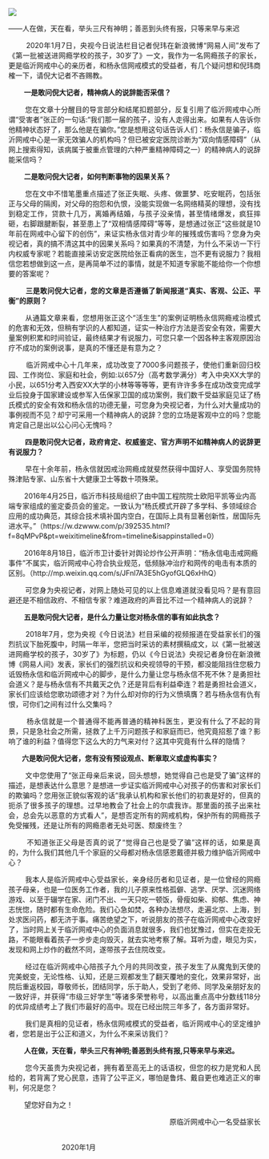 <p><img src="https://github.com/ZjzMisaka/iaders/tree/master/img/2020/03/ed95f-0067hHJjly1gaztmyf6bwj30gg099afi.jpg"></p>
<div class="preface">——人在做，天在看，举头三尺有神明；善恶到头终有报，只等来早与来迟</div>
<p><span id="more-8862"></span></p>
<div class="WB_editor_iframe_new">
<p align="justify">​​&nbsp; &nbsp; &nbsp; &nbsp; 2020年1月7日，央视今日说法栏目记者倪玮在新浪微博“网易人间”发布了《第一批被送进网瘾学校的孩子，30岁了》一文，我作为一名网瘾孩子的家长，更是临沂网戒中心的亲历者，和杨永信网戒模式的受益者，有几个疑问想和倪玮商榷一下，请倪大记者不吝赐教。</p>
<p align="justify">&nbsp; &nbsp; &nbsp; &nbsp;<b> 一是敢问倪大记者，精神病人的说辞能否采信？</b></p>
<p align="justify">&nbsp; &nbsp; &nbsp; &nbsp; 您在文章十分醒目的导言部分和结尾扣题部分，反复引用了临沂网戒中心所谓“受害者”张正的一句话:“我们那一届的孩子，没有人走得出来。如果有人告诉你他精神状态好了，那么他是在骗你。”您是想用这句话告诉人们：杨永信是骗子，临沂网戒中心是一家无效骗人的机构吗？但已被安定医院诊断为“双向情感障碍”（从网上搜索得知，该病属于被重点管理的六种严重精神障碍之一）的精神病人的说辞能采信吗？</p>
<p align="justify">&nbsp; &nbsp; &nbsp; &nbsp;<b> 二是敢问倪大记者，如何判断事物的因果关系？</b></p>
<p align="justify">&nbsp; &nbsp; &nbsp; &nbsp; 您在文中不惜笔墨重点描述了张正失眠、头疼、做噩梦、吃安眠药，包括张正与父母的隔阂，对父母的抱怨和仇恨，没能实现做一名网络精英的理想，没有找到稳定工作，贷款十几万，离婚再结婚，与孩子没亲情，甚至情绪爆发，疯狂摔砸，右脚跟腱断裂，甚至患上了“双相情感障碍”等等，是想通过张正“这些就是10年前在网戒中心留下的创伤”，来证实杨永信对青少年的摧残或伤害吗？您身为央视记者，真的搞不清这其中的因果关系吗？如果真的不清楚，为什么不采访一下行内权威专家呢？若能直接采访安定医院给张正看病的医生，岂不更有说服力？我相信您若想做到这一点，是再简单不过的事情，就是不知道专家能不能给你一个你想要的答案呢？</p>
<p align="justify">&nbsp; &nbsp; &nbsp; &nbsp;<b> 三是敢问倪大记者，您的文章是否遵循了新闻报道“真实、客观、公正、平衡”的原则？</b></p>
<p align="justify">&nbsp; &nbsp; &nbsp; &nbsp; 从通篇文章来看，您想用张正这个“活生生”的案例证明杨永信网瘾戒治模式的危害和无效，但稍有学识的人都知道，证实一种治疗方法是否安全有效，需要大量案例积累和时间验证，最终结果才有说服力，可您只拿一个因各种主客观原因治疗不成功的案例说事，是真的不懂还是有意为之？</p>
<p align="justify">&nbsp; &nbsp; &nbsp; &nbsp; 临沂网戒中心十几年来，成功改变了7000多问题孩子，使他们重新回归校园、工作岗位、家庭和社会，例如:以657分（高考数学满分）考入中央XX大学的小民，以651分考入西安XX大学的小林等等等等，更有许许多多在成功改变完成学业后投身于国家建设或参军入伍保家卫国的成功案例，我们数千受益家庭见证了杨氏模式的安全有效和杨永信的功德无量，可您身为央视记者，为什么对大量成功的事例视而不见？却宁可采用一个精神病人的说辞？您的立场是客观中立的吗？您能肯定自己是出以公心问心无愧吗？</p>
<p align="justify">&nbsp; &nbsp; &nbsp; &nbsp;<b> 四是敢问倪大记者，政府肯定、权威鉴定、官方声明不如精神病人的说辞更有说服力？</b></p>
<p align="justify">&nbsp; &nbsp; &nbsp; &nbsp; 早在十余年前，杨永信就因戒治网瘾成就斐然获得中国好人、享受国务院特殊津贴专家、山东省十大健康卫士等数十项殊荣。</p>
<p align="left">&nbsp; &nbsp; &nbsp; &nbsp; 2016年4月25日，临沂市科技局组织了由中国工程院院士欧阳平凯等业内高端专家组成的鉴定委员会的鉴定。一致认为“杨氏模式开辟了多学科、多领域综合应用的成功典范，其综合技术填补国内空白，在国际上具有显著创新性，居国际先进水平。”（https://w.dzwww.com/p/392535.html?f=8qMPvP&amp;pt=weixitimeline&amp;from=timeline&amp;isappinstalled=0）</p>
<p align="left">&nbsp; &nbsp; &nbsp; &nbsp; 2016年8月18日，临沂市卫计委针对舆论炒作公开声明：“杨永信电击戒网瘾事件”不属实，临沂网戒中心符合执业规范，低频脉冲治疗和网传的电击有本质的区别。（http://mp.weixin.qq.com/s/JFnl7A3E5hGyofGLQ6xHhQ）</p>
<p align="justify">&nbsp; &nbsp; &nbsp; &nbsp; 可您身为央视记者，对网上随处可见的以上信息难道就没看见吗？是有意回避还是不相信政府、不相信专家？难道政府的声音比不过一个精神病人的说辞？</p>
<p align="justify">&nbsp; &nbsp; &nbsp; &nbsp;<b> 五是敢问倪大记者，是什么力量让您对杨永信的事有如此执念？</b></p>
<p align="justify">&nbsp; &nbsp; &nbsp; &nbsp; 2018年7月，您为央视《今日说法》栏目采编的视频报道在受益家长们的强烈抗议下胎死腹中，时隔一年半，您把当时采访的素材撰稿成文，以《第一批被送进网瘾学校的孩子，30岁了》为标题，仍以《今日说法》央视记者身份在新浪微博《网易人间》发表，家长们的强烈抗议和央视领导的干预，都没能阻挡住您极力诋毁杨永信和临沂网戒中心的脚步，是什么力量让您与杨永信不死不休？是勇担社会道义？是与杨永信有不共戴天之仇？还是背后有利益牵连？若是勇担社会道义，家长们应该给您歌功颂德才对？为什么却对你的行为义愤填膺？若与杨永信有仇有恨，可你们之间有过什么交集吗？</p>
<p align="justify">&nbsp; &nbsp; &nbsp; &nbsp; 杨永信就是一个普通得不能再普通的精神科医生，更没有什么了不起的背景，只是急社会之所需，拯救了上千万问题孩子和家庭而已，他究竟招惹了谁？影响了谁的利益？值得您下这么大的力气来对付？这其中究竟有什么样的隐情？</p>
<p align="justify">&nbsp; &nbsp; &nbsp; <b>&nbsp;六是敢问倪大记者，您有没有预设观点、断章取义或虚构事实？</b></p>
<p align="justify">&nbsp; &nbsp; &nbsp; &nbsp; 文中您使用了“张正母亲后来说，回头想想，她觉得自己也是受了骗”这样的描述，是想表达什么意思？是想进一步证实临沂网戒中心对孩子的伤害和对家长们的欺骗吗？您用张正貌似客观的话“我承认机构和家长他们的初衷是好的，但真的扼杀了很多孩子的理想。过早地教会了社会上的尔虞我诈。那里面的孩子出来社会，总会先以恶意的方式看人”，是想否定所有的网戒机构，保护所有的网瘾孩子免受摧残，还是让所有的网瘾患者无处可医、颓废终生？</p>
<p align="justify">&nbsp; &nbsp; &nbsp; &nbsp; 不知道张正父母是否真的说了“觉得自己也是受了骗”这样的话，如果是真的，为什么我们其他几千个家庭的父母都对杨永信感恩戴德并极力维护临沂网戒中心？</p>
<p align="justify">&nbsp; &nbsp; &nbsp; &nbsp; 我本人是临沂网戒中心受益家长，亲身经历者和见证者，是一位曾经的网瘾孩子母亲，也是一位医务工作者，我的儿子原来性格孤僻、逃学、厌学、沉迷网络游戏、以至于辍学在家、闭门不出、一天只吃一顿饭，骨瘦如柴、抑郁、焦虑、神志恍惚，随时都有生命危险。我们心急如焚，各种办法想尽，走遍北京、上海，到处求医问药，都无济于事。痛苦绝望之下，听说朋友的孩子在临沂网戒中心改变好了，当时网上关于临沂网戒中心的负面消息就很多，我们也犹豫过，但实在走投无路，不能眼看着孩子一步步走向毁灭，就去实地考察了解。耳听为虚，眼见为实，发现和网上炒作的截然不同，遂带孩子去住院改变。</p>
<p align="justify">&nbsp; &nbsp; &nbsp; &nbsp; 经过在临沂网戒中心陪孩子九个月的共同改变，孩子发生了从魔鬼到天使的完美蜕变，无论性格、认知，还是三观都发生了翻天覆地的变化，效果非常好，出院后重返校园，尊敬师长，团结同学，乐于助人，受到了老师、同学及亲朋好友的一致好评，并获得“市级三好学生”等诸多荣誉称号，以高出重点高中分数线118分的优异成绩考上了我们市最好的高中。现在已经出院三年多了，各方面非常好。</p>
<p align="justify">&nbsp; &nbsp; &nbsp; &nbsp; 我们是真相的见证者，杨永信网戒模式的受益者，临沂网戒中心的坚定维护者，您若是出于公正和道义，为什么不来采访我们？</p>
<p align="justify">&nbsp; &nbsp; &nbsp; &nbsp;<b> 人在做，天在看，举头三尺有神明;善恶到头终有报,只等来早与来迟。</b></p>
<p align="justify">&nbsp; &nbsp; &nbsp; &nbsp; 您今天虽贵为央视记者，拥有着至高无上的话语权，但您的权力是党和人民给的，若背离了党心民意，违背了公平正义，哪怕是鲁炜、戴自更也难逃正义的审判，何况是您？</p>
<p align="justify">&nbsp; &nbsp; &nbsp; &nbsp; 望您好自为之！</p>
<p align="right">原临沂网戒中心一名受益家长</p>
<p align="justify">&nbsp; &nbsp; &nbsp; &nbsp; &nbsp; &nbsp; &nbsp; &nbsp; &nbsp; &nbsp; &nbsp; &nbsp; &nbsp; &nbsp; &nbsp; &nbsp; &nbsp; &nbsp; &nbsp; &nbsp; &nbsp; &nbsp; &nbsp; &nbsp; &nbsp; &nbsp; &nbsp; &nbsp; &nbsp; &nbsp; &nbsp; &nbsp; &nbsp; &nbsp; &nbsp; &nbsp; &nbsp; &nbsp; &nbsp; &nbsp; &nbsp; &nbsp; &nbsp; &nbsp; &nbsp; &nbsp; &nbsp; &nbsp; &nbsp; &nbsp; &nbsp; &nbsp; &nbsp; &nbsp; &nbsp; &nbsp; &nbsp; &nbsp; &nbsp; &nbsp; &nbsp; &nbsp; &nbsp; &nbsp; &nbsp; &nbsp; &nbsp; &nbsp; &nbsp; &nbsp; &nbsp; &nbsp; &nbsp; &nbsp; &nbsp; &nbsp; &nbsp; &nbsp;2020年1月​​​​</p>